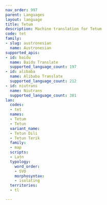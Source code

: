 ```yaml
---
nav_order: 997
parent: Languages
layout: language
title: Tetum
description: Machine translation for Tetum
code: tet
family:
- slug: austronesian
  name: Austronesian
supported_apis:
- id: baidu
  name: Baidu Translate
  supported_language_count: 197
- id: alibaba
  name: Alibaba Translate
  supported_language_count: 212
- id: niutrans
  name: Niutrans
  supported_language_count: 381
lan:
  codes:
  - tet
  names:
  - Tetum
  - Tetun
  variant_name:
  - Tetun Dili
  - Tetun Terik
  family:
  - map
  scripts:
  - Latn
  typology:
    word_order:
    - SVO
    morphosyntax:
    - isolating
  territories:
  - tl

---
```


